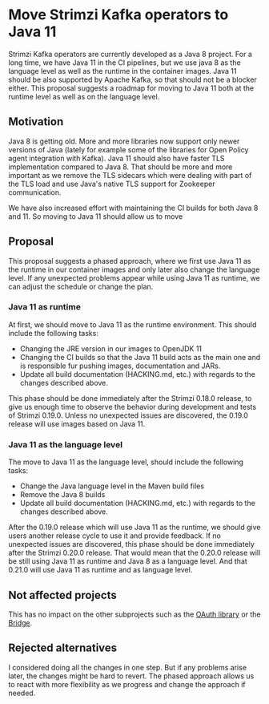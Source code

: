 # Move Strimzi Kafka operators to Java 11

Strimzi Kafka operators are currently developed as a Java 8 project.
For a long time, we have Java 11 in the CI pipelines, but we use java 8 as the language level as well as the runtime in the container images.
Java 11 should be also supported by Apache Kafka, so that should not be a blocker either.
This proposal suggests a roadmap for moving to Java 11 both at the runtime level as well as on the language level.

## Motivation

Java 8 is getting old.
More and more libraries now support only newer versions of Java (lately for example some of the libraries for Open Policy agent integration with Kafka).
Java 11 should also have faster TLS implementation compared to Java 8.
That should be more and more important as we remove the TLS sidecars which were dealing with part of the TLS load and use Java's native TLS support for Zookeeper communication.

We have also increased effort with maintaining the CI builds for both Java 8 and 11.
So moving to Java 11 should allow us to move 

## Proposal

This proposal suggests a phased approach, where we first use Java 11 as the runtime in our container images and only later also change the language level.
If any unexpected problems appear while using Java 11 as runtime, we can adjust the schedule or change the plan.

### Java 11 as runtime

At first, we should move to Java 11 as the runtime environment.
This should include the following tasks:
* Changing the JRE version in our images to OpenJDK 11
* Changing the CI builds so that the Java 11 build acts as the main one and is responsible fur pushing images, documentation and JARs.
* Update all build documentation (HACKING.md, etc.) with regards to the changes described above.

This phase should be done immediately after the Strimzi 0.18.0 release, to give us enough time to observe the behavior during development and tests of Strimzi 0.19.0.
Unless no unexpected issues are discovered, the 0.19.0 release will use images based on Java 11.

### Java 11 as the language level

The move to Java 11 as the language level, should include the following tasks:
* Change the Java language level in the Maven build files
* Remove the Java 8 builds
* Update all build documentation (HACKING.md, etc.) with regards to the changes described above.

After the 0.19.0 release which will use Java 11 as the runtime, we should give users another release cycle to use it and provide feedback.
If no unexpected issues are discovered, this phase should be done immediately after the Strimzi 0.20.0 release.
That would mean that the 0.20.0 release will be still using Java 11 as runtime and Java 8 as a language level.
And that 0.21.0 will use Java 11 as runtime and as language level.

## Not affected projects

This has no impact on the other subprojects such as the [OAuth library](https://github.com/strimzi/strimzi-kafka-oauth) or the [Bridge](https://github.com/strimzi/strimzi-kafka-bridge).

## Rejected alternatives

I considered doing all the changes in one step.
But if any problems arise later, the changes might be hard to revert.
The phased approach allows us to react with more flexibility as we progress and change the approach if needed.
